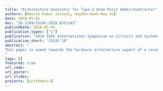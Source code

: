 ```yaml
---
title: "Architecture Generator for Type-3 Unum Posit Adder/Subtractor"
authors: [Manish Kumar Jaiswal, Hayden Kwok-Hay So]
date: 2018-05-01
doi: "10.1109/ISCAS.2018.8351142"
publishDate: 2018-05-01
publication_types: ["1"]
publication: "2018 IEEE International Symposium on Circuits and Systems"
publication_short: "ISCAS'18"
abstract: "
This paper is aimed towards the hardware architecture aspect of a recently proposed posit number system under type-3 unum (universal number system). Here, an algorithmic flow for the posit addition/subtraction arithmetic is developed and its hardware architecture is designed. Compare to floating point, posit provides better dynamic range and accuracy over same word size, along with more accurate and exact arithmetic support. Posit format includes a run-time varying exponent component, provided by a combination of regime-bits (of run-time varying length) and exponent-bits (of size up to ES bits). Thus, the mantissa precision also varies at run-time. This provides a combination of dynamic range and precision under a given word size (N). This possible variation in format along dynamic range and precision may attract various applications with different(accuracy and dynamic range) requirement. However, this run-time variation in posit format also poses a hardware design challenge. So, this paper is aimed towards the construction of an open-source parameterized Verilog HDL (Hardware Description Language) generator for posit adder/subtractor arithmetic, with parameterized N and ES.
"
tags: []
featured: true
url_code: 
url_poster: 
url_slides: 
projects: [arithmetic]
---
```

